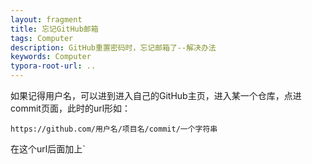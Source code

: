 ```yaml
---
layout: fragment
title: 忘记GitHub邮箱
tags: Computer
description: GitHub重置密码时，忘记邮箱了--解决办法
keywords: Computer
typora-root-url: ..
---
```

如果记得用户名，可以进到进入自己的GitHub主页，进入某一个仓库，点进commit页面，此时的url形如：
```
https://github.com/用户名/项目名/commit/一个字符串
```
在这个url后面加上`
<!--stackedit_data:
eyJoaXN0b3J5IjpbLTEzNDAzNTk2NzJdfQ==
-->